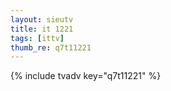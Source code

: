 ```yaml
--- 
layout: sieutv
title: it 1221
tags: [ittv]
thumb_re: q7t11221
---
```

{% include tvadv key="q7t11221" %} 

